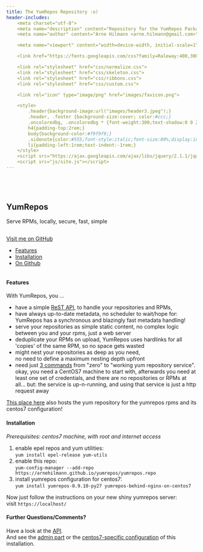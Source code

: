 ```yaml
---
title: The YumRepos Repository :o)
header-includes:
    <meta charset="utf-8">
    <meta name="description" content="Repository for the YumRepos Packages">
    <meta name="author" content="Arne Hilmann <arne.hilmann@gmail.com>">

    <meta name="viewport" content="width=device-width, initial-scale=1">

    <link href="https://fonts.googleapis.com/css?family=Raleway:400,300,600" rel="stylesheet" type="text/css">

    <link rel="stylesheet" href="css/normalize.css">
    <link rel="stylesheet" href="css/skeleton.css">
    <link rel="stylesheet" href="css/ribbons.css">
    <link rel="stylesheet" href="css/custom.css">

    <link rel="icon" type="image/png" href="images/favicon.png">

    <style>
        .header{background-image:url("images/header3.jpeg");}
        .header, .footer {background-size:cover; color:#ccc;}
        .oncoloredbg, .oncoloredbg * {font-weight:300;text-shadow:0 0 2px black;}
        h4{padding-top:2rem;}
        body{background-color:#f9f9f9;}
        .sidenote{color:#555;font-style:italic;font-size:80%;display:inline-block;width:66%;margin-left:31%;text-align:right;}
        li{padding-left:1rem;text-indent:-1rem;}
    </style>
    <script src="https://ajax.googleapis.com/ajax/libs/jquery/2.1.1/jquery.min.js"></script>
    <script src="js/site.js"></script>
---
```

<div class="section header">
<div class="container oncoloredbg" style="padding-top: 8%; padding-bottom: 3%;">


## YumRepos

Serve RPMs, locally, secure, fast, simple

</div>
</div>

<div class="ribbon right grey"><a href="https://github.com/arnehilmann/yumrepos">Visit me on GitHub</a></div>


<div class="navbar-spacer"></div>

<nav class="navbar">
<div class="container">
<ul class="navbar-list">
<li class="navbar-item"><a class="navbar-link" href="#features">Features</a></li>
<li class="navbar-item"><a class="navbar-link" href="#installation">Installation</a></li>
<li class="navbar-item"><a class="navbar-link" href="#further-questionscomments">On Github</a></li>
</ul>
</div>
</nav>

<div class="container">
<div class="row">
<div class="column" style="margin-bottom: 30%;">


#### Features

With YumRepos, you &hellip;

* have a simple [ReST API](https://github.com/arnehilmann/yumrepos#rest-api),
  to handle your repositories and RPMs,
* have always up-to-date metadata,
  <span class="sidenote">no scheduler to wait/hope for: YumRepos has a synchronous and
  blazingly fast metadata handling!</span>
* serve your repositories as simple static content,
  <span class="sidenote">no complex logic between you and your rpms, just a web server</span>
* deduplicate your RPMs on upload,
  <span class="sidenote">YumRepos uses hardlinks for all 'copies' of the same RPM, so
  no space gets wasted</span>
* might nest your repositories as deep as you need,<br/>
  <span class="sidenote">no need to define a maximum nesting depth upfront</span>
* need just [3 commands](#installation) from "zero" to "working yum repository service".
  <span class="sidenote">okay, you need a CentOS7 machine to start with, afterwards you need at least one set
  of credentials, and there are no repositories or RPMs at all... but: the service is up-n-running, and
  using that service is just a http request away</span>

[This place here](https://github.com/arnehilmann/yumrepos/tree/master/docs)
also hosts the yum repository for the yumrepos rpms
and its centos7 configuration!


#### Installation

_Prerequisites: centos7 machine, with root and internet access_

1. enable epel repos and yum utilities:<br/>
    ```yum install epel-release yum-utils```
2. enable this repo:<br/>
    ```yum-config-manager --add-repo https://arnehilmann.github.io/yumrepos/yumrepos.repo```
3. install yumrepos configuration for centos7:<br/>
    ```yum install yumrepos-0.9.10-py27 yumrepos-behind-nginx-on-centos7```

Now just follow the instructions on your new shiny yumrepos server:<br/>
    visit ```https://localhost/```


#### Further Questions/Comments?

Have a look at the <a href="https://github.com/arnehilmann/yumrepos#rest-api">API</a>.<br/>
And see the <a href="https://github.com/arnehilmann/yumrepos">admin part</a>
or the <a href="https://github.com/arnehilmann/yumrepos-behind-nginx-on-centos7">centos7-specific configuration</a>
of this installation.
